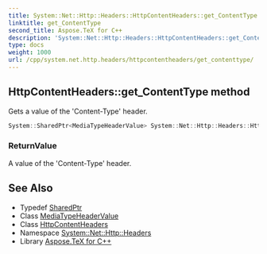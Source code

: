 ```yaml
---
title: System::Net::Http::Headers::HttpContentHeaders::get_ContentType method
linktitle: get_ContentType
second_title: Aspose.TeX for C++
description: 'System::Net::Http::Headers::HttpContentHeaders::get_ContentType method. Gets a value of the ''Content-Type'' header in C++.'
type: docs
weight: 1000
url: /cpp/system.net.http.headers/httpcontentheaders/get_contenttype/
---
```

## HttpContentHeaders::get_ContentType method


Gets a value of the 'Content-Type' header.

```cpp
System::SharedPtr<MediaTypeHeaderValue> System::Net::Http::Headers::HttpContentHeaders::get_ContentType()
```


### ReturnValue

A value of the 'Content-Type' header.

## See Also

* Typedef [SharedPtr](../../../system/sharedptr/)
* Class [MediaTypeHeaderValue](../../mediatypeheadervalue/)
* Class [HttpContentHeaders](../)
* Namespace [System::Net::Http::Headers](../../)
* Library [Aspose.TeX for C++](../../../)
